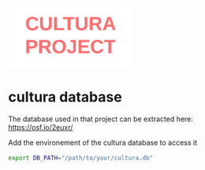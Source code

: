 <img src="images/Cultura 1.0 - cultura_logo.png" width="50%">

# cultura database

The database used in that project can be extracted here: <https://osf.io/2euxr/>

Add the environement of the cultura database to access it

```bash
export DB_PATH="/path/to/your/cultura.db"
```

